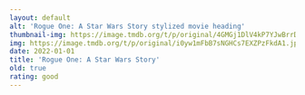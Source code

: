 ```yaml
---
layout: default
alt: 'Rogue One: A Star Wars Story stylized movie heading'
thumbnail-img: https://image.tmdb.org/t/p/original/4GMGj1DlV4kP7YJwBrrD7vFV6Mz.png
img: https://image.tmdb.org/t/p/original/i0yw1mFbB7sNGHCs7EXZPzFkdA1.jpg
date: 2022-01-01
title: 'Rogue One: A Star Wars Story'
old: true
rating: good
---
```

